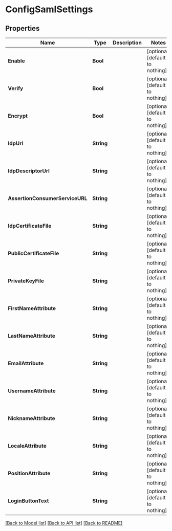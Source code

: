 # ConfigSamlSettings


## Properties
Name | Type | Description | Notes
------------ | ------------- | ------------- | -------------
**Enable** | **Bool** |  | [optional] [default to nothing]
**Verify** | **Bool** |  | [optional] [default to nothing]
**Encrypt** | **Bool** |  | [optional] [default to nothing]
**IdpUrl** | **String** |  | [optional] [default to nothing]
**IdpDescriptorUrl** | **String** |  | [optional] [default to nothing]
**AssertionConsumerServiceURL** | **String** |  | [optional] [default to nothing]
**IdpCertificateFile** | **String** |  | [optional] [default to nothing]
**PublicCertificateFile** | **String** |  | [optional] [default to nothing]
**PrivateKeyFile** | **String** |  | [optional] [default to nothing]
**FirstNameAttribute** | **String** |  | [optional] [default to nothing]
**LastNameAttribute** | **String** |  | [optional] [default to nothing]
**EmailAttribute** | **String** |  | [optional] [default to nothing]
**UsernameAttribute** | **String** |  | [optional] [default to nothing]
**NicknameAttribute** | **String** |  | [optional] [default to nothing]
**LocaleAttribute** | **String** |  | [optional] [default to nothing]
**PositionAttribute** | **String** |  | [optional] [default to nothing]
**LoginButtonText** | **String** |  | [optional] [default to nothing]


[[Back to Model list]](../README.md#models) [[Back to API list]](../README.md#api-endpoints) [[Back to README]](../README.md)


